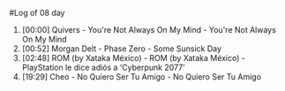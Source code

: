 #Log of 08 day

1. [00:00] Quivers - You're Not Always On My Mind - You're Not Always On My Mind
1. [00:52] Morgan Delt - Phase Zero - Some Sunsick Day
1. [02:48] ROM (by Xataka México) - ROM (by Xataka México) - PlayStation le dice adiós a ‘Cyberpunk 2077’
1. [19:29] Cheo - No Quiero Ser Tu Amigo - No Quiero Ser Tu Amigo
